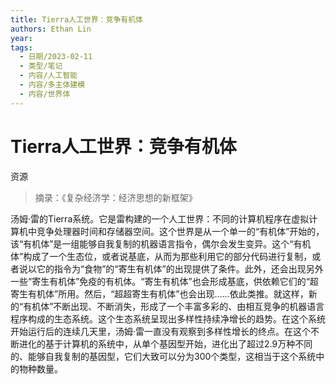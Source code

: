 ```yaml
---
title: Tierra人工世界：竞争有机体
authors: Ethan Lin
year:
tags:
  - 日期/2023-02-11 
  - 类型/笔记 
  - 内容/人工智能 
  - 内容/多主体建模 
  - 内容/世界体 
---
```



# Tierra人工世界：竞争有机体





资源

> 摘录：《复杂经济学：经济思想的新框架》
> 
汤姆·雷的Tierra系统。它是雷构建的一个人工世界：不同的计算机程序在虚拟计算机中竞争处理器时间和存储器空间。这个世界是从一个单一的“有机体”开始的，该“有机体”是一组能够自我复制的机器语言指令，偶尔会发生变异。这个“有机体”构成了一个生态位，或者说基底，从而为那些利用它的部分代码进行复制，或者说以它的指令为“食物”的“寄生有机体”的出现提供了条件。此外，还会出现另外一些“寄生有机体”免疫的有机体。“寄生有机体”也会形成基底，供依赖它们的“超寄生有机体”所用。然后，“超超寄生有机体”也会出现……依此类推。就这样，新的“有机体”不断出现、不断消失，形成了一个丰富多彩的、由相互竞争的机器语言程序构成的生态系统。这个生态系统呈现出多样性持续净增长的趋势。在这个系统开始运行后的连续几天里，汤姆·雷一直没有观察到多样性增长的终点。在这个不断进化的基于计算机的系统中，从单个基因型开始，进化出了超过2.9万种不同的、能够自我复制的基因型，它们大致可以分为300个类型，这相当于这个系统中的物种数量。